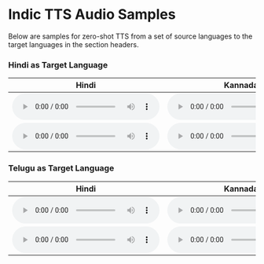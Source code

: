# Indic TTS Audio Samples

Below are samples for zero-shot TTS from a set of source languages to the target languages in the section headers.

### Hindi as Target Language

| **Hindi** | **Kannada** | **Marathi** | **Tamil** | **Telugu** |  
| --- | --- | --- | --- | --- |  
| <audio controls=""> <source src="samples/hin/hin_hin_ab_hindi_1135.mp3"> </audio> | <audio controls=""> <source src="samples/hin/kan_hin_ab_hindi_1135.mp3"> </audio> | <audio controls=""> <source src="samples/hin/mar_hin_ab_hindi_1135.mp3"> </audio> | <audio controls=""> <source src="samples/hin/tam_hin_ab_hindi_1135.mp3"> </audio> | <audio controls=""> <source src="samples/hin/tel_hin_ab_hindi_1135.mp3"> </audio> |  
| <audio controls=""> <source src="samples/hin/hin_hin_ab_hindi_1140.mp3"> </audio> | <audio controls=""> <source src="samples/hin/kan_hin_ab_hindi_1140.mp3"> </audio> | <audio controls=""> <source src="samples/hin/mar_hin_ab_hindi_1140.mp3"> </audio> | <audio controls=""> <source src="samples/hin/tam_hin_ab_hindi_1140.mp3"> </audio> | <audio controls=""> <source src="samples/hin/tel_hin_ab_hindi_1140.mp3"> </audio> |  

### Telugu as Target Language

| **Hindi** | **Kannada** | **Marathi** | **Tamil** | **Telugu** |  
| --- | --- | --- | --- | --- |  
| <audio controls=""> <source src="samples/tel/hin_tel_ss_tel_0931.mp3"> </audio> | <audio controls=""> <source src="samples/tel/kan_tel_ss_tel_0931.mp3"> </audio> | <audio controls=""> <source src="samples/tel/mar_tel_ss_tel_0931.mp3"> </audio> | <audio controls=""> <source src="samples/tel/tam_tel_ss_tel_0931.mp3"> </audio> | <audio controls=""> <source src="samples/tel/tel_tel_ss_tel_0931.mp3"> </audio> |  
| <audio controls=""> <source src="samples/tel/hin_tel_ss_tel_0987.mp3"> </audio> | <audio controls=""> <source src="samples/tel/kan_tel_ss_tel_0987.mp3"> </audio> | <audio controls=""> <source src="samples/tel/mar_tel_ss_tel_0987.mp3"> </audio> | <audio controls=""> <source src="samples/tel/tam_tel_ss_tel_0987.mp3"> </audio> | <audio controls=""> <source src="samples/tel/tel_tel_ss_tel_0987.mp3"> </audio> |  
